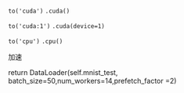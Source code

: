 `to('cuda')` `.cuda()`

`to('cuda:1')` `.cuda(device=1)`

`to('cpu')` `.cpu()`

加速

return DataLoader(self.mnist_test, batch_size=50,num_workers=14,prefetch_factor =2)